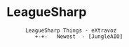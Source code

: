# LeagueSharp

          LeagueSharp Things - eXtravoz
             +-+-   Newest  - [JungleAIO]
          
